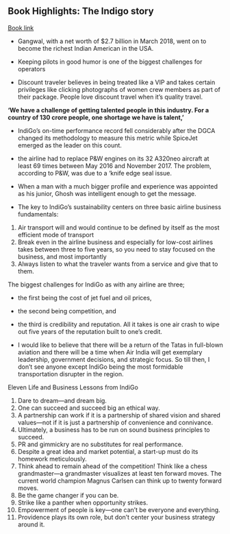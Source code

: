 ## Book Highlights: The Indigo story

[Book link](https://www.amazon.com/gp/product/B07HGY3JL5)

- Gangwal, with a net worth of $2.7 billion in March 2018, went on to become the richest Indian American in the USA.

- Keeping pilots in good humor is one of the biggest challenges for operators

- Discount traveler believes in being treated like a VIP and takes certain privileges like clicking photographs of women crew members as part of their package. People love discount travel when it’s quality travel.

**‘We have a challenge of getting talented people in this industry. For a country of 130 crore people, one shortage we have is talent,’**

- IndiGo’s on-time performance record fell considerably after the DGCA changed its methodology to measure this metric while SpiceJet emerged as the leader on this count.

- the airline had to replace P&W engines on its 32 A320neo aircraft at least 69 times between May 2016 and November 2017. The problem, according to P&W, was due to a ‘knife edge seal issue.

- When a man with a much bigger profile and experience was appointed as his junior, Ghosh was intelligent enough to get the message.

- The key to IndiGo’s sustainability centers on three basic airline business fundamentals: 

1. Air transport will and would continue to be defined by itself as the most efficient mode of transport
2. Break even in the airline business and especially for low-cost airlines takes between three to five years, so you need to stay focused on the business, and most importantly 
3. Always listen to what the traveler wants from a service and give that to them.

The biggest challenges for IndiGo as with any airline are three; 
- the first being the cost of jet fuel and oil prices, 
- the second being competition, and 
- the third is credibility and reputation. All it takes is one air crash to wipe out five years of the reputation built to one’s credit.

- I would like to believe that there will be a return of the Tatas in full-blown aviation and there will be a time when Air India will get exemplary leadership, government decisions, and strategic focus. So till then, I don’t see anyone except IndiGo being the most formidable transportation disrupter in the region.

Eleven Life and Business Lessons from IndiGo 
1. Dare to dream—and dream big. 
2. One can succeed and succeed big an ethical way. 
3. A partnership can work if it is a partnership of shared vision and shared values—not if it is just a partnership of convenience and connivance. 
4. Ultimately, a business has to be run on sound business principles to succeed. 
5. PR and gimmickry are no substitutes for real performance. 
6. Despite a great idea and market potential, a start-up must do its homework meticulously. 
7. Think ahead to remain ahead of the competition! Think like a chess grandmaster—a grandmaster visualizes at least ten forward moves. The current world champion Magnus Carlsen can think up to twenty forward moves. 
8. Be the game changer if you can be. 
9. Strike like a panther when opportunity strikes. 
10. Empowerment of people is key—one can’t be everyone and everything. 
11. Providence plays its own role, but don’t center your business strategy around it.